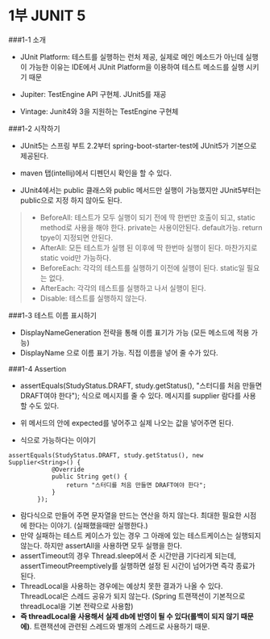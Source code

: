 # 1부 JUNIT 5

###1-1 소개

* JUnit Platform: 테스트를 실행하는 런처 제공, 실제로 메인 메소드가 아닌데 실행이 가능한 이유는 IDE에서 JUnit Platform을 이용하여 테스트 메소드를 실행 시키기 때문

* Jupiter: TestEngine API 구현체. JUnit5를 재공

* Vintage: Junit4와 3을 지원하는 TestEngine 구현체

###1-2 시작하기

* JUnit5는 스프링 부트 2.2부터 spring-boot-starter-test에 JUnit5가 기본으로 제공된다.

* maven 탭(intellij)에서 디펜던시 확인을 할 수 있다.

* JUnit4에서는 public 클래스와 public 메서드만 실행이 가능했지만 JUnit5부터는 public으로 지정 하지 않아도 된다.

> * BeforeAll: 테스트가 모두 실행이 되기 전에 딱 한번만 호출이 되고, static method로 사용을 해야 한다. private는 사용이안된다. default가능. return tpye이 지정되면 안된다.
> * AfterAll: 모든 테스트가 실행 된 이후에 딱 한번마 실행이 된다. 마찬가지로 static void만 가능하다.
> * BeforeEach: 각각의 테스트를 실행하기 이전에 실행이 된다. static일 필요는 없다.
> * AfterEach: 각각의 테스트를 실행하고 나서 실행이 된다.
> * Disable: 테스트를 실행하지 않는다.

###1-3 테스트 이름 표시하기

* DisplayNameGeneration 전략을 통해 이름 표기가 가능 (모든 메소드에 적용 가능) 
* DisplayName 으로 이름 표기 가능. 직접 이름을 넣어 줄 수가 있다.

###1-4 Assertion

* assertEquals(StudyStatus.DRAFT, study.getStatus(), "스터디를 처음 만들면 DRAFT여야 한다"); 식으로 메시지를 줄 수 있다. 메시지를 supplier 람다를 사용 할 수도 있다.
* 위 메서드의 안에 expected를 넣어주고 실제 나오는 값을 넣어주면 된다.

* 식으로 가능하다는 이야기 
```
assertEquals(StudyStatus.DRAFT, study.getStatus(), new Supplier<String>() {
            @Override
            public String get() {
                return "스터디를 처음 만들면 DRAFT여야 한다";
            }
        });
```
* 람다식으로 만들어 주면 문자열을 만드는 연산을 하지 않는다. 최대한 필요한 시점에 한다는 이야기. (실패했을때만 실행한다.)
* 만약 실패하는 테스트 케이스가 있는 경우 그 아래에 있는 테스트케이스는 실행되지 않는다. 하지만 assertAll을 사용하면 모두 실행을 한다.
* assertTimeout의 경우 Thread.sleep에서 준 시간만큼 기다리게 되는데, assertTimeoutPreemptively를 실행하면 설정 된 시간이 넘어가면 즉각 종료가 된다.
* ThreadLocal을 사용하는 경우에는 예상치 못한 결과가 나올 수 있다. ThreadLocal은 스레드 공유가 되지 않는다. (Spring 트랜잭션이 기본적으로 threadLocal을 기본 전략으로 사용함)
* **즉 threadLocal을 사용해서 실제 db에 반영이 될 수 있다(롤백이 되지 않기 때문에)**. 트랜잭션에 관련된 스레드와 별개의 스레드로 사용하기 때문.






